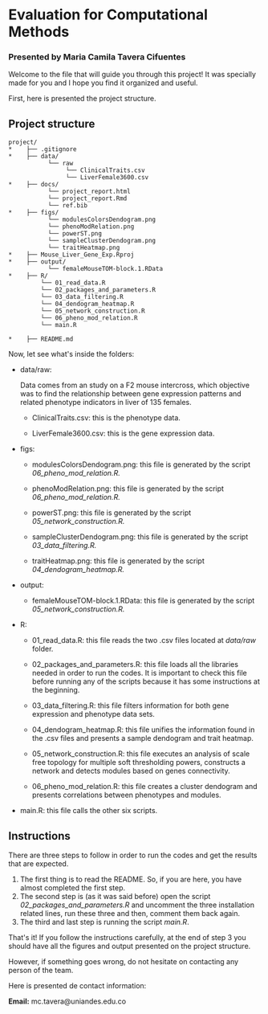 # Evaluation for Computational Methods

### Presented by Maria Camila Tavera Cifuentes

Welcome to the file that will guide you through this project! It was specially made for you and I hope you find it organized and useful.

First, here is presented the project structure.

## Project structure

    project/
    *    ├── .gitignore
    *    ├── data/
               └── raw
                    └── ClinicalTraits.csv
                    └── LiverFemale3600.csv
    *    ├── docs/
               └── project_report.html
               └── project_report.Rmd
               └── ref.bib
    *    ├── figs/
               └── modulesColorsDendogram.png
               └── phenoModRelation.png
               └── powerST.png
               └── sampleClusterDendogram.png
               └── traitHeatmap.png
    *    ├── Mouse_Liver_Gene_Exp.Rproj
    *    ├── output/
               └── femaleMouseTOM-block.1.RData
    *    ├── R/
             └── 01_read_data.R
             └── 02_packages_and_parameters.R
             └── 03_data_filtering.R
             └── 04_dendogram_heatmap.R
             └── 05_network_construction.R
             └── 06_pheno_mod_relation.R
             └── main.R

    *    ├── README.md

Now, let see what's inside the folders:

-   data/raw:

    Data comes from an study on a F2 mouse intercross, which objective was to find the relationship between gene expression patterns and related phenotype indicators in liver of 135 females.

    -   ClinicalTraits.csv: this is the phenotype data.

    -   LiverFemale3600.csv: this is the gene expression data.

-   figs:

    -   modulesColorsDendogram.png: this file is generated by the script *06_pheno_mod_relation.R.*

    -   phenoModRelation.png: this file is generated by the script *06_pheno_mod_relation.R.*

    -   powerST.png: this file is generated by the script *05_network_construction.R.*

    -   sampleClusterDendogram.png: this file is generated by the script *03_data_filtering.R.*

    -   traitHeatmap.png: this file is generated by the script *04_dendogram_heatmap.R.*

-   output:

    -   femaleMouseTOM-block.1.RData: this file is generated by the script *05_network_construction.R.*

-   R:

    -   01_read_data.R: this file reads the two .csv files located at *data/raw* folder.

    -   02_packages_and_parameters.R: this file loads all the libraries needed in order to run the codes. It is important to check this file before running any of the scripts because it has some instructions at the beginning.

    -   03_data_filtering.R: this file filters information for both gene expression and phenotype data sets.

    -   04_dendogram_heatmap.R: this file unifies the information found in the .csv files and presents a sample dendogram and trait heatmap.

    -   05_network_construction.R: this file executes an analysis of scale free topology for multiple soft thresholding powers, constructs a network and detects modules based on genes connectivity.

    -   06_pheno_mod_relation.R: this file creates a cluster dendogram and presents correlations between phenotypes and modules.

-   main.R: this file calls the other six scripts.

## Instructions

There are three steps to follow in order to run the codes and get the results that are expected.

1.  The first thing is to read the README. So, if you are here, you have almost completed the first step.
2.  The second step is (as it was said before) open the script *02_packages_and_parameters.R* and uncomment the three installation related lines, run these three and then, comment them back again.
3.  The third and last step is running the script *main.R*.

That's it! If you follow the instructions carefully, at the end of step 3 you should have all the figures and output presented on the project structure.

However, if something goes wrong, do not hesitate on contacting any person of the team.

Here is presented de contact information:

**Email:** mc.tavera\@uniandes.edu.co
